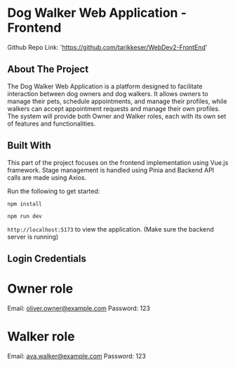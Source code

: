 # Dog Walker Web Application - Frontend
Github Repo Link: 'https://github.com/tarikkeser/WebDev2-FrontEnd'

## About The Project
The Dog Walker Web Application is a platform designed to facilitate interaction between dog owners and dog walkers. It allows owners to manage their pets, schedule appointments, and manage their profiles, while walkers can accept appointment requests and manage their own profiles. The system will provide both Owner and Walker roles, each with its own set of features and functionalities.

## Built With
This part of the project focuses on the frontend implementation using Vue.js framework. Stage management is handled using Pinia and Backend API calls are made using Axios.

Run the following to get started:

`npm install`

`npm run dev`

`http://localhost:5173` to view the application. (Make sure the backend server is running)


## Login Credentials 
# Owner role
Email: oliver.owner@example.com
Password: 123

# Walker role
Email: ava.walker@example.com
Password: 123

